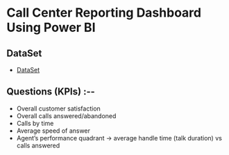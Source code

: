 # Call Center Reporting Dashboard Using Power BI

## DataSet
- <a href="https://github.com/Tejaschaudhari0/TejasChaudhari0_Call_Center_Reporting/blob/main/01%20Call-Center-Dataset.xlsx">DataSet</a>
 
 
 ## Questions (KPIs) :--

- Overall customer satisfaction
- Overall calls answered/abandoned
- Calls by time
- Average speed of answer
- Agent’s performance quadrant -> average handle time (talk duration) vs calls answered
